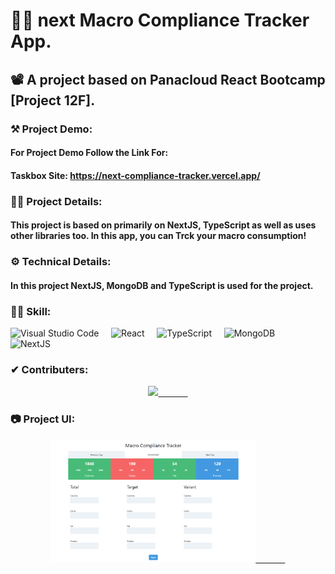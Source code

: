 # 👨‍💻 next Macro Compliance Tracker App.
## 📽 A project based on Panacloud React Bootcamp [Project 12F].

### ⚒ Project Demo:
####  For Project Demo Follow the Link For: 
#### Taskbox Site: https://next-compliance-tracker.vercel.app/

### 🕵️‍♂️ Project Details:
####  This project is based on primarily on NextJS, TypeScript as well as uses other libraries too. In this app, you can Trck your macro consumption!

### ⚙ Technical Details:
#### In this project NextJS, MongoDB and TypeScript is used for the project.

### 🤹‍♂️ Skill:
![Visual Studio Code](https://img.shields.io/badge/-Visual%20Studio%20Code-333333?style=for-the-badge&logo=visual-studio-code)&nbsp;&nbsp;&nbsp;&nbsp;
![React](https://img.shields.io/badge/-React-333333?style=for-the-badge&logo=react)&nbsp;&nbsp;&nbsp;&nbsp;
![TypeScript](https://img.shields.io/badge/-TypeScript-333333?style=for-the-badge&logo=typeScript)&nbsp;&nbsp;&nbsp;&nbsp;
![MongoDB](https://img.shields.io/badge/-MongoDB-333333?style=for-the-badge&logo=mongodb)&nbsp;&nbsp;&nbsp;&nbsp;
![NextJS](https://img.shields.io/badge/-Next%20JS-333333?style=for-the-badge&logo=nextjs)&nbsp;&nbsp;&nbsp;&nbsp;

### ✔ Contributers:
<p align="center">
  <a href="https://github.com/faraasat">
    <img height="28em" src="https://img.shields.io/badge/Farasat%20Ali-Farasat%20Ali-181717?style=for-the-badge&logo=github"/>&nbsp&nbsp&nbsp&nbsp&nbsp&nbsp&nbsp&nbsp&nbsp&nbsp&nbsp&nbsp
  </a>
</p>

### 📷 Project UI:

<p align="center">
  <a href="https://next-compliance-tracker.vercel.app/">
    <img width='65%' src="screen-shot.png"/>&nbsp&nbsp&nbsp&nbsp&nbsp&nbsp&nbsp&nbsp&nbsp&nbsp&nbsp&nbsp
  </a>
</p>
